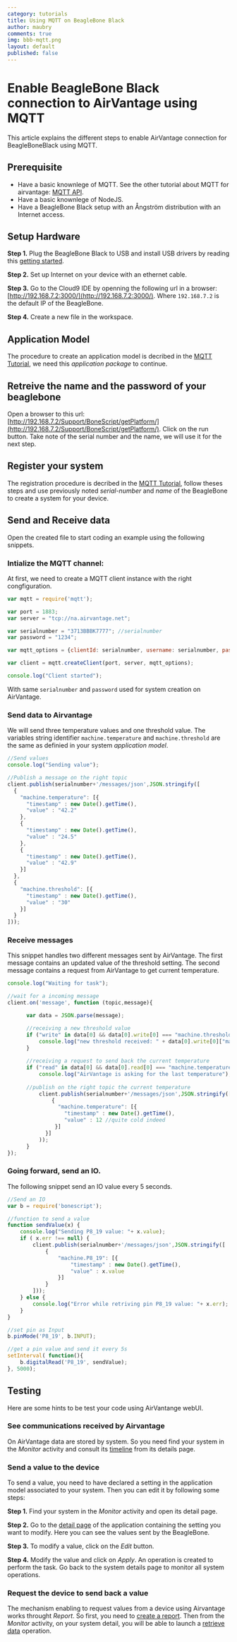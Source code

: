 ```yaml
---
category: tutorials
title: Using MQTT on BeagleBone Black
author: maubry
comments: true
img: bbb-mqtt.png
layout: default
published: false
---
```


Enable BeagleBone Black connection to AirVantage using MQTT
===========================================================

This article explains the different steps to enable AirVantage connection for BeagleBoneBlack using MQTT. 


Prerequisite
------------

* Have a basic knownlege of MQTT. See the other tutorial about MQTT for airvantage: [MQTT API](/tutorials/2013/11/12/mqtt-protocol/).
* Have a basic knownlege of NodeJS.
* Have a BeagleBone Black setup with an Ångström distribution with an Internet access.

Setup Hardware
--------------

__Step 1.__ Plug the BeagleBone Black to USB and install USB drivers by reading this [getting started](http://beagleboard.org/getting-started).

__Step 2.__ Set up Internet on your device with an ethernet cable.

__Step 3.__ Go to the Cloud9 IDE by openning the following url in a browser: [http://192.168.7.2:3000/](http://192.168.7.2:3000/). Where `192.168.7.2` is the default IP of the BeagleBone.

__Step 4.__ Create a new file in the workspace.

Application Model
-----------------

The procedure to create an application model is decribed in the [MQTT Tutorial](/tutorials/2013/11/12/mqtt-protocol/), we need this _application package_ to continue.


Retreive the name and the password of your beaglebone
-----------------------------------------------------

Open a browser to this url: [http://192.168.7.2/Support/BoneScript/getPlatform/](http://192.168.7.2/Support/BoneScript/getPlatform/). Click on the run button. Take note of the serial number and the name, we will use it for the next step.


Register your system
--------------------

The registration procedure is decribed in the [MQTT Tutorial](/tutorials/2013/11/12/mqtt-protocol/), follow theses steps and use previously noted _serial-number_ and _name_ of the BeagleBone to create a system for your device.

Send and Receive data
---------------------

Open the created file to start coding an example using the following snippets.

### Intialize the MQTT channel:

At first, we need to create a MQTT client instance with the right congfiguration.

~~~ js
var mqtt = require('mqtt');

var port = 1883;
var server = "tcp://na.airvantage.net";

var serialnumber = "3713BBBK7777"; //serialnumber
var password = "1234";

var mqtt_options = {clientId: serialnumber, username: serialnumber, password: password};

var client = mqtt.createClient(port, server, mqtt_options);

console.log("Client started");
~~~

With same `serialnumber` and `password` used for system creation on AirVantage.

### Send data to Airvantage

We will send three temperature values and one threshold value. The variables string identifier  `machine.temperature` and `machine.threshold` are the same as definied in your system _application model_.

~~~ js
//Send values
console.log("Sending value");

//Publish a message on the right topic
client.publish(serialnumber+'/messages/json',JSON.stringify([
  {
    "machine.temperature": [{
      "timestamp" : new Date().getTime(), 
      "value" : "42.2"
    },
    {
      "timestamp" : new Date().getTime(), 
      "value" : "24.5"
    },
    {
      "timestamp" : new Date().getTime(), 
      "value" : "42.9"
    }]
  },
  {
    "machine.threshold": [{
      "timestamp" : new Date().getTime(), 
      "value" : "30"
    }]
  }
]));
~~~

### Receive messages

This snippet handles two different messages sent by AirVantage.
The first message contains an updated value of the threshold setting.
The second message contains a request from AirVantage to get current temperature.

~~~ js
console.log("Waiting for task");

//wait for a incoming message
client.on('message', function (topic,message){

      var data = JSON.parse(message);

      //receiving a new threshold value
      if ("write" in data[0] && data[0].write[0] === "machine.threshold") {
          console.log("new threshold received: " + data[0].write[0]["machine.threshold"]);          
      }
      
      //receiving a request to send back the current temperature
      if ("read" in data[0] && data[0].read[0] === "machine.temperature") {
          console.log("AirVantage is asking for the last temperature");
          
	  //publish on the right topic the current temperature
          client.publish(serialnumber+'/messages/json',JSON.stringify([
              {
                "machine.temperature": [{
                  "timestamp" : new Date().getTime(), 
                  "value" : 12 //quite cold indeed
               }]
            }]
          ));
      }
});
~~~


### Going forward, send an IO.

The following snippet send an IO value every 5 seconds.

~~~ js
//Send an IO
var b = require('bonescript');

//function to send a value
function sendValue(x) {
    console.log("Sending P8_19 value: "+ x.value);
    if ( x.err !== null) {
        client.publish(serialnumber+'/messages/json',JSON.stringify([
            {
                "machine.P8_19": [{
                    "timestamp" : new Date().getTime(), 
                    "value" : x.value
                }]
            }
        ]));
    } else {
        console.log("Error while retriving pin P8_19 value: "+ x.err);
    }
}

//set pin as Input
b.pinMode('P8_19', b.INPUT);

//get a pin value and send it every 5s
setInterval( function(){
    b.digitalRead('P8_19', sendValue);
}, 5000);
~~~

Testing 
-------

Here are some hints to be test your code using AirVantange webUI.

### See communications received by Airvantage

On AirVantage data are stored by system. So you need find your system in the _Monitor_ activity and consult its [timeline](https://doc.airvantage.net/display/USERGUIDE/Monitor+Activity#MonitorActivity-Timeline) from its details page.

### Send a value to the device

To send a value, you need to have declared a setting in the application model associated to your system. Then you can edit it by following some steps:

__Step 1.__ Find your system in the _Monitor_ activity and open its detail page.

__Step 2.__ Go to the [detail page](https://doc.airvantage.net/display/USERGUIDE/Monitor+Activity#MonitorActivity-Configuration) of the application containing the setting you want to modify. Here you can see the values sent by the BeagleBone.

__Step 3.__ To modify a value, click on the _Edit_ button.

__Step 4.__ Modify the value and click on _Apply_. An operation is created to perform the task. Go back to the system details page to monitor all system operations.

### Request the device to send back a value

The mechanism enabling to request values from a device using Airvantage works throught _Report_. So first, you need to [create a report](https://doc.airvantage.net/display/USERGUIDE/Configure+Activity#ConfigureActivity-Tocreateareport). Then from the _Monitor_ activity, on your system detail, you will be able to launch a [retrieve data](https://doc.airvantage.net/display/USERGUIDE/Monitor+Activity#MonitorActivity-Toretrievedatafromoneorseveralsystem%28s%29) operation.
